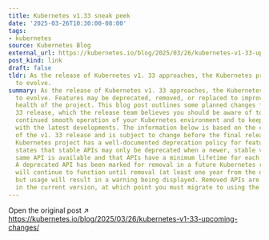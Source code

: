 ```yaml
---
title: Kubernetes v1.33 sneak peek
date: '2025-03-26T10:30:00-08:00'
tags:
- kubernetes
source: Kubernetes Blog
external_url: https://kubernetes.io/blog/2025/03/26/kubernetes-v1-33-upcoming-changes/
post_kind: link
draft: false
tldr: As the release of Kubernetes v1. 33 approaches, the Kubernetes project continues
  to evolve.
summary: As the release of Kubernetes v1. 33 approaches, the Kubernetes project continues
  to evolve. Features may be deprecated, removed, or replaced to improve the overall
  health of the project. This blog post outlines some planned changes for the v1.
  33 release, which the release team believes you should be aware of to ensure the
  continued smooth operation of your Kubernetes environment and to keep you up-to-date
  with the latest developments. The information below is based on the current status
  of the v1. 33 release and is subject to change before the final release date. The
  Kubernetes project has a well-documented deprecation policy for features. This policy
  states that stable APIs may only be deprecated when a newer, stable version of that
  same API is available and that APIs have a minimum lifetime for each stability level.
  A deprecated API has been marked for removal in a future Kubernetes release. It
  will continue to function until removal (at least one year from the deprecation),
  but usage will result in a warning being displayed. Removed APIs are no longer available
  in the current version, at which point you must migrate to using the replacement.
---
```

Open the original post ↗ https://kubernetes.io/blog/2025/03/26/kubernetes-v1-33-upcoming-changes/
